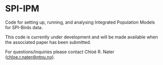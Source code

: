 # SPI-IPM
Code for setting up, running, and analysing Integrated Population Models for SPI-Birds data.

This code is currently under development and will be made available when the associated paper has been submitted. 

For questions/inquiries please contact Chloé R. Nater (chloe.r.nater@ntnu.no).
